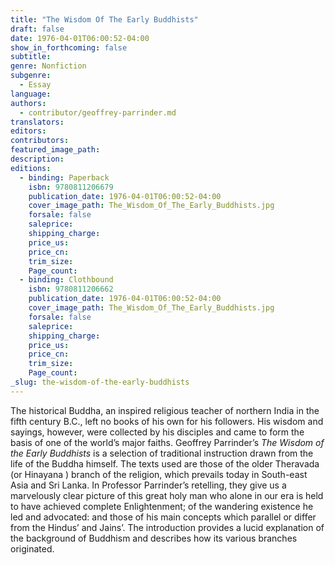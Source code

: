 ```yaml
---
title: "The Wisdom Of The Early Buddhists"
draft: false
date: 1976-04-01T06:00:52-04:00
show_in_forthcoming: false
subtitle:
genre: Nonfiction
subgenre:
  - Essay
language:
authors:
  - contributor/geoffrey-parrinder.md
translators:
editors:
contributors:
featured_image_path:
description:
editions:
  - binding: Paperback
    isbn: 9780811206679
    publication_date: 1976-04-01T06:00:52-04:00
    cover_image_path: The_Wisdom_Of_The_Early_Buddhists.jpg
    forsale: false
    saleprice:
    shipping_charge:
    price_us:
    price_cn:
    trim_size:
    Page_count:
  - binding: Clothbound
    isbn: 9780811206662
    publication_date: 1976-04-01T06:00:52-04:00
    cover_image_path: The_Wisdom_Of_The_Early_Buddhists.jpg
    forsale: false
    saleprice:
    shipping_charge:
    price_us:
    price_cn:
    trim_size:
    Page_count:
_slug: the-wisdom-of-the-early-buddhists
---
```


The historical Buddha, an inspired religious teacher of northern India in the fifth century B.C., left no books of his own for his followers. His wisdom and sayings, however, were collected by his disciples and came to form the basis of one of the world’s major faiths. Geoffrey Parrinder’s _The Wisdom of the Early Buddhists_ is a selection of traditional instruction drawn from the life of the Buddha himself. The texts used are those of the older Theravada (or Hinayana ) branch of the religion, which prevails today in South-east Asia and Sri Lanka. In Professor Parrinder’s retelling, they give us a marvelously clear picture of this great holy man who alone in our era is held to have achieved complete Enlightenment; of the wandering existence he led and advocated: and those of his main concepts which parallel or differ from the Hindus’ and Jains’. The introduction provides a lucid explanation of the background of Buddhism and describes how its various branches originated.

